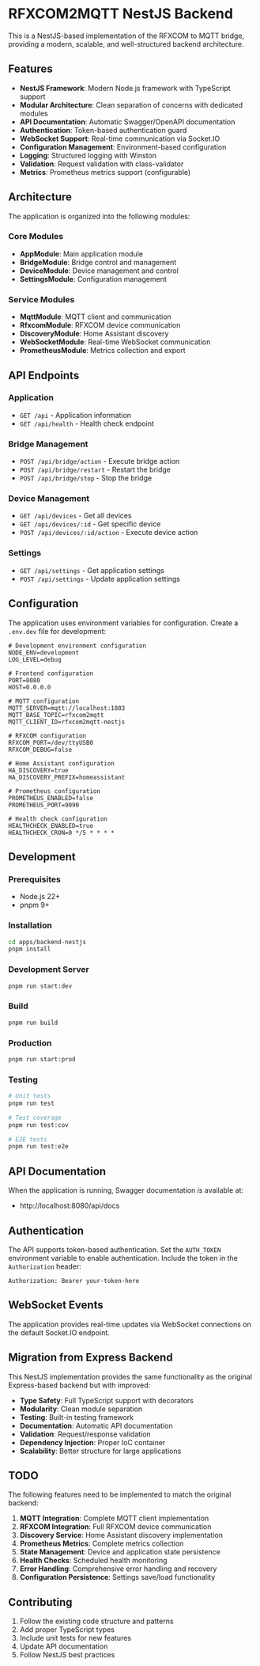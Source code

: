 # RFXCOM2MQTT NestJS Backend

This is a NestJS-based implementation of the RFXCOM to MQTT bridge, providing a modern, scalable, and well-structured backend architecture.

## Features

- **NestJS Framework**: Modern Node.js framework with TypeScript support
- **Modular Architecture**: Clean separation of concerns with dedicated modules
- **API Documentation**: Automatic Swagger/OpenAPI documentation
- **Authentication**: Token-based authentication guard
- **WebSocket Support**: Real-time communication via Socket.IO
- **Configuration Management**: Environment-based configuration
- **Logging**: Structured logging with Winston
- **Validation**: Request validation with class-validator
- **Metrics**: Prometheus metrics support (configurable)

## Architecture

The application is organized into the following modules:

### Core Modules
- **AppModule**: Main application module
- **BridgeModule**: Bridge control and management
- **DeviceModule**: Device management and control
- **SettingsModule**: Configuration management

### Service Modules
- **MqttModule**: MQTT client and communication
- **RfxcomModule**: RFXCOM device communication
- **DiscoveryModule**: Home Assistant discovery
- **WebSocketModule**: Real-time WebSocket communication
- **PrometheusModule**: Metrics collection and export

## API Endpoints

### Application
- `GET /api` - Application information
- `GET /api/health` - Health check endpoint

### Bridge Management
- `POST /api/bridge/action` - Execute bridge action
- `POST /api/bridge/restart` - Restart the bridge
- `POST /api/bridge/stop` - Stop the bridge

### Device Management
- `GET /api/devices` - Get all devices
- `GET /api/devices/:id` - Get specific device
- `POST /api/devices/:id/action` - Execute device action

### Settings
- `GET /api/settings` - Get application settings
- `POST /api/settings` - Update application settings

## Configuration

The application uses environment variables for configuration. Create a `.env.dev` file for development:

```env
# Development environment configuration
NODE_ENV=development
LOG_LEVEL=debug

# Frontend configuration
PORT=8080
HOST=0.0.0.0

# MQTT configuration
MQTT_SERVER=mqtt://localhost:1883
MQTT_BASE_TOPIC=rfxcom2mqtt
MQTT_CLIENT_ID=rfxcom2mqtt-nestjs

# RFXCOM configuration
RFXCOM_PORT=/dev/ttyUSB0
RFXCOM_DEBUG=false

# Home Assistant configuration
HA_DISCOVERY=true
HA_DISCOVERY_PREFIX=homeassistant

# Prometheus configuration
PROMETHEUS_ENABLED=false
PROMETHEUS_PORT=9090

# Health check configuration
HEALTHCHECK_ENABLED=true
HEALTHCHECK_CRON=0 */5 * * * *
```

## Development

### Prerequisites
- Node.js 22+
- pnpm 9+

### Installation
```bash
cd apps/backend-nestjs
pnpm install
```

### Development Server
```bash
pnpm run start:dev
```

### Build
```bash
pnpm run build
```

### Production
```bash
pnpm run start:prod
```

### Testing
```bash
# Unit tests
pnpm run test

# Test coverage
pnpm run test:cov

# E2E tests
pnpm run test:e2e
```

## API Documentation

When the application is running, Swagger documentation is available at:
- http://localhost:8080/api/docs

## Authentication

The API supports token-based authentication. Set the `AUTH_TOKEN` environment variable to enable authentication. Include the token in the `Authorization` header:

```
Authorization: Bearer your-token-here
```

## WebSocket Events

The application provides real-time updates via WebSocket connections on the default Socket.IO endpoint.

## Migration from Express Backend

This NestJS implementation provides the same functionality as the original Express-based backend but with improved:

- **Type Safety**: Full TypeScript support with decorators
- **Modularity**: Clean module separation
- **Testing**: Built-in testing framework
- **Documentation**: Automatic API documentation
- **Validation**: Request/response validation
- **Dependency Injection**: Proper IoC container
- **Scalability**: Better structure for large applications

## TODO

The following features need to be implemented to match the original backend:

1. **MQTT Integration**: Complete MQTT client implementation
2. **RFXCOM Integration**: Full RFXCOM device communication
3. **Discovery Service**: Home Assistant discovery implementation
4. **Prometheus Metrics**: Complete metrics collection
5. **State Management**: Device and application state persistence
6. **Health Checks**: Scheduled health monitoring
7. **Error Handling**: Comprehensive error handling and recovery
8. **Configuration Persistence**: Settings save/load functionality

## Contributing

1. Follow the existing code structure and patterns
2. Add proper TypeScript types
3. Include unit tests for new features
4. Update API documentation
5. Follow NestJS best practices
